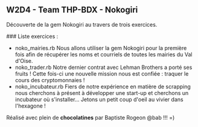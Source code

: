 ## W2D4 - Team THP-BDX - Nokogiri
Découverte de la gem Nokogiri au travers de trois exercices.


### Liste exercices :

+ noko_mairies.rb
  Nous allons utiliser la gem Nokogiri pour la première fois afin de récupérer les noms et courriels de toutes les mairies du Val d'Oise.
+ noko_trader.rb
  Notre dernier contrat avec Lehman Brothers a porté ses fruits ! Cette fois-ci une nouvelle mission nous est confiée : traquer le cours des cryptomonnaies !
+ noko_incubateur.rb
  Fiers de notre expérience en matière de scrapping nous cherchons à présent à développer une start-up et cherchons un incubateur où s'installer... Jetons un petit coup d'oeil au vivier dans l'hexagone !
  
Réalisé avec plein de **chocolatines** par Baptiste Rogeon @bab !!! =)
